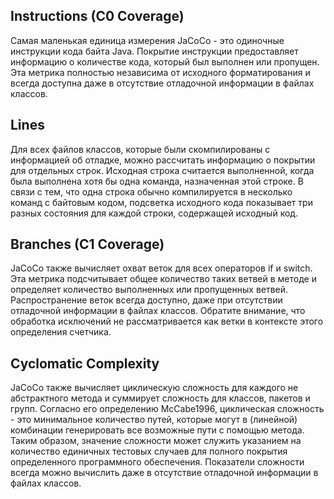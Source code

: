 ## Instructions (C0 Coverage) ##
Самая маленькая единица измерения JaCoCo - это одиночные инструкции кода байта Java. 
Покрытие инструкции предоставляет информацию о количестве кода, который был выполнен или пропущен. 
Эта метрика полностью независима от исходного форматирования и всегда доступна даже в отсутствие отладочной информации в файлах классов.

## Lines ##
Для всех файлов классов, которые были скомпилированы с информацией об отладке, можно рассчитать информацию о покрытии для отдельных строк.
Исходная строка считается выполненной, когда была выполнена хотя бы одна команда, назначенная этой строке.
В связи с тем, что одна строка обычно компилируется в несколько команд с байтовым кодом, подсветка исходного кода показывает три
разных состояния для каждой строки, содержащей исходный код.

## Branches (C1 Coverage) ##
JaCoCo также вычисляет охват веток для всех операторов if и switch. Эта метрика подсчитывает общее количество таких ветвей в методе 
и определяет количество выполненных или пропущенных ветвей. Распространение веток всегда доступно, даже при отсутствии отладочной
информации в файлах классов. Обратите внимание, что обработка исключений не рассматривается как ветки в контексте этого определения
счетчика.

## Cyclomatic Complexity ##
JaCoCo также вычисляет циклическую сложность для каждого не абстрактного метода и суммирует сложность для классов, пакетов и групп.
Согласно его определению McCabe1996, циклическая сложность - это минимальное количество путей, которые могут в (линейной) комбинации
генерировать все возможные пути с помощью метода. Таким образом, значение сложности может служить указанием на количество единичных 
тестовых случаев для полного покрытия определенного программного обеспечения. Показатели сложности всегда можно вычислить даже в 
отсутствие отладочной информации в файлах классов.

